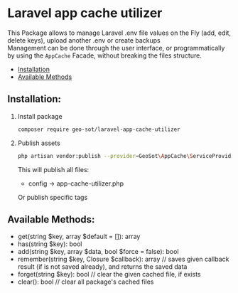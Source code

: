 # Laravel app cache utilizer
This Package allows to manage Laravel .env file values on the Fly (add, edit, delete keys), upload another .env or create backups
<br/>
Management can be done through the user interface, or programmatically by using the `AppCache` Facade, without breaking the files structure. 
<br/>

*   [Installation](#installation)
*   [Available Methods](#available_methods)


## <a name="installation">Installation:</a>

1. Install package
    ```bash
    composer require geo-sot/laravel-app-cache-utilizer
    ```
 3. Publish assets 
     ```bash
     php artisan vendor:publish --provider=GeoSot\AppCache\ServiceProvider     
      ```      
      This will publish all files:
    * config -> app-cache-utilizer.php
      
     Or publish specific tags
     
## <a name="available_methods">Available Methods:</a>

* get(string $key, array $default = []): array
* has(string $key): bool
* add(string $key, array $data, bool $force = false): bool
* remember(string $key, Closure $callback): array // saves given callback result (if is not saved already), and returns the saved data
* forget(string $key): bool // clear the given cached file, if exists
* clear(): bool  // clear all package's cached files

 
